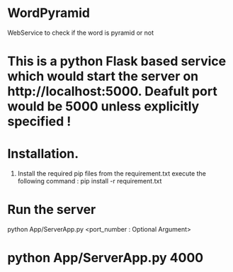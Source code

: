 # WordPyramid
WebService to check if the word is pyramid or not

# This is a python Flask based service which would start the server on http://localhost:5000. Deafult port would be 5000 unless explicitly specified !

# Installation.
1. Install the required pip files from the requirement.txt 
execute the following command : pip install -r requirement.txt 

# Run the server 
python App/ServerApp.py <port_number : Optional Argument>

# python App/ServerApp.py 4000



